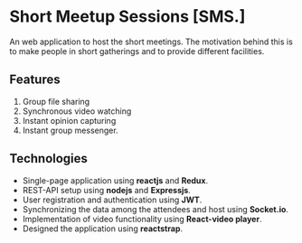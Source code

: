 # Short Meetup Sessions [SMS.]
An web application to host the short meetings. The motivation behind this is to make people in short gatherings and to provide different facilities.

## Features
1. Group file sharing
2. Synchronous video watching
3. Instant opinion capturing
4. Instant group messenger.

## Technologies
* Single-page application using __reactjs__ and __Redux__.
* REST-API setup using __nodejs__ and __Expressjs__.
* User registration and authentication using __JWT__.
* Synchronizing the data among the attendees and host using __Socket.io__.
* Implementation of video functionality using __React-video player__.
* Designed the application using __reactstrap__.
